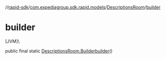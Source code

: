 //[rapid-sdk](../../../index.md)/[com.expediagroup.sdk.rapid.models](../index.md)/[DescriptionsRoom](index.md)/[builder](builder.md)

# builder

[JVM]\

public final static [DescriptionsRoom.Builder](-builder/index.md)[builder](builder.md)()
